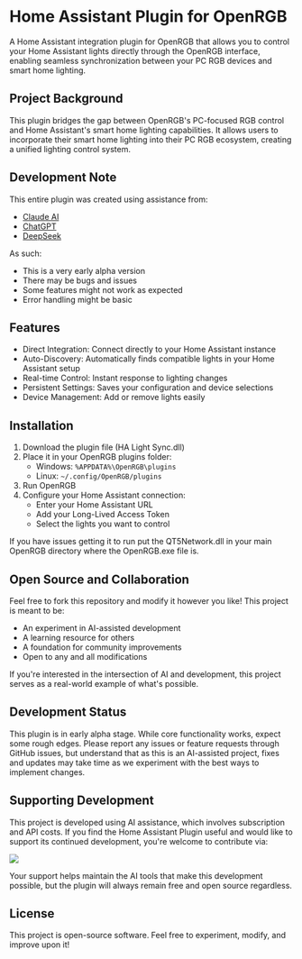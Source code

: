 # Home Assistant Plugin for OpenRGB

A Home Assistant integration plugin for OpenRGB that allows you to control your Home Assistant lights directly through the OpenRGB interface, enabling seamless synchronization between your PC RGB devices and smart home lighting.

## Project Background

This plugin bridges the gap between OpenRGB's PC-focused RGB control and Home Assistant's smart home lighting capabilities. It allows users to incorporate their smart home lighting into their PC RGB ecosystem, creating a unified lighting control system.

## Development Note

This entire plugin was created using assistance from:
- [Claude AI](https://claude.ai)
- [ChatGPT](https://chat.openai.com)
- [DeepSeek](https://www.deepseek.com/)

As such:
- This is a very early alpha version
- There may be bugs and issues
- Some features might not work as expected
- Error handling might be basic

## Features

- Direct Integration: Connect directly to your Home Assistant instance
- Auto-Discovery: Automatically finds compatible lights in your Home Assistant setup
- Real-time Control: Instant response to lighting changes
- Persistent Settings: Saves your configuration and device selections
- Device Management: Add or remove lights easily

## Installation

1. Download the plugin file (HA Light Sync.dll)
3. Place it in your OpenRGB plugins folder:
   - Windows: `%APPDATA%\OpenRGB\plugins`
   - Linux: `~/.config/OpenRGB/plugins`
4. Run OpenRGB
5. Configure your Home Assistant connection:
   - Enter your Home Assistant URL
   - Add your Long-Lived Access Token
   - Select the lights you want to control

If you have issues getting it to run put the QT5Network.dll in your main OpenRGB directory where the OpenRGB.exe file is.

## Open Source and Collaboration

Feel free to fork this repository and modify it however you like! This project is meant to be:
- An experiment in AI-assisted development
- A learning resource for others
- A foundation for community improvements
- Open to any and all modifications

If you're interested in the intersection of AI and development, this project serves as a real-world example of what's possible.

## Development Status

This plugin is in early alpha stage. While core functionality works, expect some rough edges. Please report any issues or feature requests through GitHub issues, but understand that as this is an AI-assisted project, fixes and updates may take time as we experiment with the best ways to implement changes.

## Supporting Development

This project is developed using AI assistance, which involves subscription and API costs. If you find the Home Assistant Plugin useful and would like to support its continued development, you're welcome to contribute via:

<a href="https://www.buymeacoffee.com/Wolfieee"><img src="https://img.buymeacoffee.com/button-api/?text=Buy me a pizza&emoji=🍕&slug=Wolfieee&button_colour=40DCA5&font_colour=ffffff&font_family=Poppins&outline_colour=000000&coffee_colour=FFDD00" /></a>

Your support helps maintain the AI tools that make this development possible, but the plugin will always remain free and open source regardless.

## License

This project is open-source software. Feel free to experiment, modify, and improve upon it!
